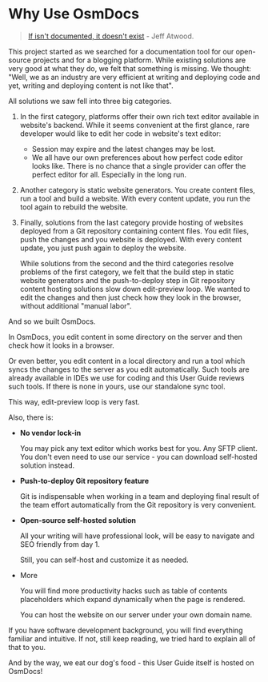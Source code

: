 # Why Use OsmDocs

> [If isn't documented, it doesn't exist](https://blog.codinghorror.com/if-it-isnt-documented-it-doesnt-exist/) - Jeff Atwood.

This project started as we searched for a documentation tool for our open-source projects and for a blogging platform. While existing solutions are very good at what they do, we felt that something is missing. We thought: "Well, we as an industry are very efficient at writing and deploying code and yet, writing and deploying content is not like that".

All solutions we saw fell into three big categories.

1. In the first category, platforms offer their own rich text editor available in website's backend. While it seems convenient at the first glance, rare developer would like to edit her code in website's text editor:

    * Session may expire and the latest changes may be lost.
    * We all have our own preferences about how perfect code editor looks like. There is no chance that a single provider can offer the perfect editor for all. Especially in the long run.

2. Another category is static website generators. You create content files, run a tool and build a website. With every content update, you run the tool again to rebuild the website.

3. Finally, solutions from the last category provide hosting of websites deployed from a Git repository containing content files. You edit files, push the changes and you website is deployed. With every content update, you just push again to deploy the website.

    While solutions from the second and the third categories resolve problems of the first category, we felt that the build step in static website generators and the push-to-deploy step in Git repository content hosting solutions slow down edit-preview loop. We wanted to edit the changes and then just check how they look in the browser, without additional "manual labor".

And so we built OsmDocs.

In OsmDocs, you edit content in some directory on the server and then check how it looks in a browser.

Or even better, you edit content in a local directory and run a tool which syncs the changes to the server as you edit automatically. Such tools are already available in IDEs we use for coding and this User Guide reviews such tools. If there is none in yours, use our standalone sync tool.

This way, edit-preview loop is very fast.

Also, there is:

* **No vendor lock-in**

    You may pick any text editor which works best for you. Any SFTP client. You don't even need to use our service - you can download self-hosted solution instead.

* **Push-to-deploy Git repository feature**

    Git is indispensable when working in a team and deploying final result of the team effort automatically from the Git repository is very convenient.

* **Open-source self-hosted solution**

    All your writing will have professional look, will be easy to navigate and SEO friendly from day 1.

    Still, you can self-host and customize it as needed.

* More

    You will find more productivity hacks such as table of contents placeholders which expand dynamically when the page is rendered.

    You can host the website on our server under your own domain name.

If you have software development background, you will find everything familiar and intuitive. If not, still keep reading, we tried hard to explain all of that to you.

And by the way, we eat our dog's food - this User Guide itself is hosted on OsmDocs!

